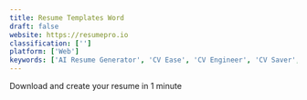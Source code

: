 ```yaml
---
title: Resume Templates Word
draft: false 
website: https://resumepro.io
classification: ['']
platform: ['Web']
keywords: ['AI Resume Generator', 'CV Ease', 'CV Engineer', 'CV Saver', 'CVAssistant', 'CakeResume', 'Enhancv', 'Glyph', 'Hashtag CV', 'Hiration', 'Kickresume', 'Onlineresume.us', 'Resume.io', 'ResumeLift', 'Resumizer Free Resume Creator', 'Resumonk', 'Resunate', 'TheResponsiveCV', 'VisualCV', 'Welcome Kit', 'cvmaker', 'jacando']
---
```

Download and create your resume in 1 minute